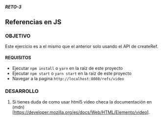 ##### RETO-3

## Referencias en JS

### OBJETIVO

Este ejercicio es a el mismo que el anterior solo usando el API de createRef.

#### REQUISITOS

* Ejecutar `npm install` o `yarn` en la raiz de este proyecto
* Ejecutar `npm start` o `yarn start` en la raiz de este proyecto
* Navegar a la pagina `http://localhost:8080/refs/video`

### DESARROLLO

1. Si tienes duda de como usar html5 video checa la documentación en (mdn)[https://developer.mozilla.org/es/docs/Web/HTML/Elemento/video].